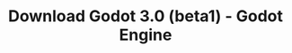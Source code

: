 ---
# Generated by /tools/generators/src/download_archive_generator !!! do not edit by hand !!!
title: 'Download Godot 3.0 (beta1) - Godot Engine'
type: 'download/archive'
name: '3.0'
flavor: 'beta1'
release_date: '2017-11-30T02:00:00-00:00'
release_notes: 'article/dev-snapshot-godot-3-0-beta-1/'
primaryPlatforms:
  - 'android.apk'
  - 'macos.universal'
  - 'windows.64'
  - 'linux_server.headless.64'
  - 'web'
  - 'templates'
links:
  android.apk:
    name: 'android.apk'
    title: 'Android'
    caption: 'Universal APK (ARM64 + ARMv7 + x86_64 + x86)'
    tags:
      - 'APK download'
      - 'ARM64/v7'
      - 'x86 (64 & 32 bit)'
    hosts:
      github_builds:
        regular: 'https://github.com/godotengine/godot-builds/releases/download/3.0-beta1/Godot_v3.0-beta1_android_editor.apk'
        mono: '#'
      github:
        regular: 'https://github.com/godotengine/godot/releases/download/3.0-beta1/Godot_v3.0-beta1_android_editor.apk'
        mono: '#'
  macos.universal:
    name: 'macos.universal'
    title: 'macOS'
    caption: 'Universal (x86_64 + Apple Silicon)'
    tags:
      - 'Intel/Apple Silicon'
      - '64 bit'
    hosts:
      github_builds:
        regular: 'https://github.com/godotengine/godot-builds/releases/download/3.0-beta1/Godot_v3.0-beta1_osx.universal.zip'
        mono: 'https://github.com/godotengine/godot-builds/releases/download/3.0-beta1/Godot_v3.0-beta1_mono_osx.universal.zip'
      github:
        regular: 'https://github.com/godotengine/godot/releases/download/3.0-beta1/Godot_v3.0-beta1_osx.universal.zip'
        mono: 'https://github.com/godotengine/godot/releases/download/3.0-beta1/Godot_v3.0-beta1_mono_osx.universal.zip'
  windows.64:
    name: 'windows.64'
    title: 'Windows'
    caption: 'Standard (x86_64)'
    tags:
      - '64 bit'
    hosts:
      github_builds:
        regular: 'https://github.com/godotengine/godot-builds/releases/download/3.0-beta1/Godot_v3.0-beta1_win64.exe.zip'
        mono: 'https://github.com/godotengine/godot-builds/releases/download/3.0-beta1/Godot_v3.0-beta1_mono_win64.zip'
      github:
        regular: 'https://github.com/godotengine/godot/releases/download/3.0-beta1/Godot_v3.0-beta1_win64.exe.zip'
        mono: 'https://github.com/godotengine/godot/releases/download/3.0-beta1/Godot_v3.0-beta1_mono_win64.zip'
  linux_server.headless.64:
    name: 'linux_server.headless.64'
    title: 'Linux Server'
    caption: 'Headless (x86_64)'
    tags:
      - '64 bit'
      - 'Headless'
    hosts:
      github_builds:
        regular: 'https://github.com/godotengine/godot-builds/releases/download/3.0-beta1/Godot_v3.0-beta1_linux_headless.64.zip'
        mono: 'https://github.com/godotengine/godot-builds/releases/download/3.0-beta1/Godot_v3.0-beta1_mono_linux_headless_64.zip'
      github:
        regular: 'https://github.com/godotengine/godot/releases/download/3.0-beta1/Godot_v3.0-beta1_linux_headless.64.zip'
        mono: 'https://github.com/godotengine/godot/releases/download/3.0-beta1/Godot_v3.0-beta1_mono_linux_headless_64.zip'
  web:
    name: 'web'
    title: 'Web editor'
    caption: ''
    tags:
      - 'Self-hosted'
      - 'Cross-platform'
    hosts:
      github_builds:
        regular: 'https://github.com/godotengine/godot-builds/releases/download/3.0-beta1/Godot_v3.0-beta1_web_editor.zip'
        mono: '#'
      github:
        regular: 'https://github.com/godotengine/godot/releases/download/3.0-beta1/Godot_v3.0-beta1_web_editor.zip'
        mono: '#'
  linux.64:
    name: 'linux.64'
    title: 'Linux'
    caption: 'Standard (x86_64)'
    tags:
      - '64 bit'
    hosts:
      github_builds:
        regular: 'https://github.com/godotengine/godot-builds/releases/download/3.0-beta1/Godot_v3.0-beta1_x11.64.zip'
        mono: 'https://github.com/godotengine/godot-builds/releases/download/3.0-beta1/Godot_v3.0-beta1_mono_x11_64.zip'
      github:
        regular: 'https://github.com/godotengine/godot/releases/download/3.0-beta1/Godot_v3.0-beta1_x11.64.zip'
        mono: 'https://github.com/godotengine/godot/releases/download/3.0-beta1/Godot_v3.0-beta1_mono_x11_64.zip'
  linux.32:
    name: 'linux.32'
    title: 'Linux'
    caption: 'Standard (x86)'
    tags:
      - '32 bit'
    hosts:
      github_builds:
        regular: 'https://github.com/godotengine/godot-builds/releases/download/3.0-beta1/Godot_v3.0-beta1_x11.32.zip'
        mono: 'https://github.com/godotengine/godot-builds/releases/download/3.0-beta1/Godot_v3.0-beta1_mono_x11_32.zip'
      github:
        regular: 'https://github.com/godotengine/godot/releases/download/3.0-beta1/Godot_v3.0-beta1_x11.32.zip'
        mono: 'https://github.com/godotengine/godot/releases/download/3.0-beta1/Godot_v3.0-beta1_mono_x11_32.zip'
  windows.32:
    name: 'windows.32'
    title: 'Windows'
    caption: 'Standard (x86)'
    tags:
      - '32 bit'
    hosts:
      github_builds:
        regular: 'https://github.com/godotengine/godot-builds/releases/download/3.0-beta1/Godot_v3.0-beta1_win32.exe.zip'
        mono: 'https://github.com/godotengine/godot-builds/releases/download/3.0-beta1/Godot_v3.0-beta1_mono_win32.zip'
      github:
        regular: 'https://github.com/godotengine/godot/releases/download/3.0-beta1/Godot_v3.0-beta1_win32.exe.zip'
        mono: 'https://github.com/godotengine/godot/releases/download/3.0-beta1/Godot_v3.0-beta1_mono_win32.zip'
  linux_server.64:
    name: 'linux_server.64'
    title: 'Linux Server'
    caption: 'Standard (x86_64)'
    tags:
      - '64 bit'
    hosts:
      github_builds:
        regular: 'https://github.com/godotengine/godot-builds/releases/download/3.0-beta1/Godot_v3.0-beta1_linux_server.64.zip'
        mono: 'https://github.com/godotengine/godot-builds/releases/download/3.0-beta1/Godot_v3.0-beta1_mono_linux_server_64.zip'
      github:
        regular: 'https://github.com/godotengine/godot/releases/download/3.0-beta1/Godot_v3.0-beta1_linux_server.64.zip'
        mono: 'https://github.com/godotengine/godot/releases/download/3.0-beta1/Godot_v3.0-beta1_mono_linux_server_64.zip'
  aar_library:
    name: 'aar_library'
    title: 'AAR library'
    caption: ''
    tags:
      - 'Android plugins'
      - 'Java'
      - 'Kotlin'
    hosts:
      github_builds:
        regular: 'https://github.com/godotengine/godot-builds/releases/download/3.0-beta1/godot-lib.3.0.beta1.release.aar'
        mono: 'https://github.com/godotengine/godot-builds/releases/download/3.0-beta1/godot-lib.3.0.beta1.mono.release.aar'
      github:
        regular: 'https://github.com/godotengine/godot/releases/download/3.0-beta1/godot-lib.3.0.beta1.release.aar'
        mono: 'https://github.com/godotengine/godot/releases/download/3.0-beta1/godot-lib.3.0.beta1.mono.release.aar'
  templates:
    name: 'templates'
    title: 'Export templates'
    caption: ''
    tags:
      - 'Used to export your games to all supported platforms'
    hosts:
      github_builds:
        regular: 'https://github.com/godotengine/godot-builds/releases/download/3.0-beta1/Godot_v3.0-beta1_export_templates.tpz'
        mono: 'https://github.com/godotengine/godot-builds/releases/download/3.0-beta1/Godot_v3.0-beta1_mono_export_templates.tpz'
      github:
        regular: 'https://github.com/godotengine/godot/releases/download/3.0-beta1/Godot_v3.0-beta1_export_templates.tpz'
        mono: 'https://github.com/godotengine/godot/releases/download/3.0-beta1/Godot_v3.0-beta1_mono_export_templates.tpz'
---